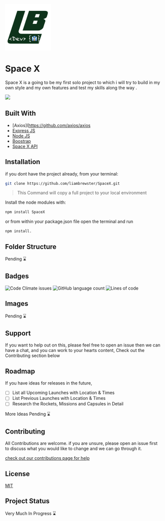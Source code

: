 <img src="https://github.com/liambrewster/liambrewster/blob/main/image/LB%20Dev%20Logo.png" width="150" height="150">

# Space X

Space X is a going to be my first solo project to which i will try to build in my own style and my own features and test my skills along the way .

<img src="https://images.unsplash.com/photo-1541185933-ef5d8ed016c2?ixid=MnwxMjA3fDB8MHxwaG90by1wYWdlfHx8fGVufDB8fHx8&ixlib=rb-1.2.1&auto=format&fit=crop&w=750&q=80" height="150">

## Built With
- [Axios](https://github.com/axios/axios
- [Express JS](https://expressjs.com/)
- [Node JS](https://nodejs.org/en/)
- [Boostrap](https://getbootstrap.com/)
- [Space X API](https://docs.spacexdata.com/)

## Installation

if you dont have the project already, from your terminal:
```bash
git clone https://github.com/liambrewster/SpaceX.git
```
>This Command  will copy a full  project  to your local  environment

Install the node modules with: 
```bash
npm install SpaceX
```
or from within your package.json file open the terminal and run 
```bash
npm install.
```


## Folder Structure
Pending ⌛
    
## Badges
<img alt="Code Climate issues" src="https://img.shields.io/codeclimate/issues/liambrewster/SpaceX">
<img alt="GitHub language count" src="https://img.shields.io/github/languages/count/liambrewster/SpaceX">
<img alt="Lines of code" src="https://img.shields.io/tokei/lines/github/liambrewster/SpaceX">

## Images
Pending ⌛


## Support
If you want to help out on this, please feel free to open an issue then we can have a chat, and you can work to your hearts content, Check out the Contributing section below

## Roadmap
If you have ideas for releases in the future,
- [ ] List all Upcoming Launches with Location & Times
- [ ] List Previous Launches with Location & Times
- [ ] Research the Rockets, Missions and Capsules in Detail

More Ideas Pending ⌛

## Contributing
All Contributions are welcome. if you are unsure, please open an issue first to discuss what you would like to change and we can go through it.

[check out our contributions page for help](https://github.com/liambrewster/SpaceX/blob/master/contributing.md)


## License
[MIT](https://choosealicense.com/licenses/mit/)

## Project Status
Very Much In Progress ⌛